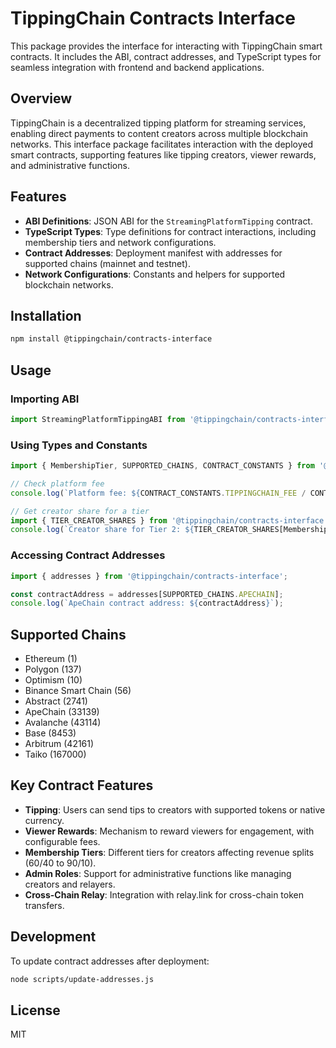 # TippingChain Contracts Interface

This package provides the interface for interacting with TippingChain smart contracts. It includes the ABI, contract addresses, and TypeScript types for seamless integration with frontend and backend applications.

## Overview

TippingChain is a decentralized tipping platform for streaming services, enabling direct payments to content creators across multiple blockchain networks. This interface package facilitates interaction with the deployed smart contracts, supporting features like tipping creators, viewer rewards, and administrative functions.

## Features

- **ABI Definitions**: JSON ABI for the `StreamingPlatformTipping` contract.
- **TypeScript Types**: Type definitions for contract interactions, including membership tiers and network configurations.
- **Contract Addresses**: Deployment manifest with addresses for supported chains (mainnet and testnet).
- **Network Configurations**: Constants and helpers for supported blockchain networks.

## Installation

```bash
npm install @tippingchain/contracts-interface
```

## Usage

### Importing ABI

```javascript
import StreamingPlatformTippingABI from '@tippingchain/contracts-interface/abi/StreamingPlatformTipping.json';
```

### Using Types and Constants

```typescript
import { MembershipTier, SUPPORTED_CHAINS, CONTRACT_CONSTANTS } from '@tippingchain/contracts-interface';

// Check platform fee
console.log(`Platform fee: ${CONTRACT_CONSTANTS.TIPPINGCHAIN_FEE / CONTRACT_CONSTANTS.BASIS_POINTS * 100}%`);

// Get creator share for a tier
import { TIER_CREATOR_SHARES } from '@tippingchain/contracts-interface';
console.log(`Creator share for Tier 2: ${TIER_CREATOR_SHARES[MembershipTier.TIER_2] / CONTRACT_CONSTANTS.BASIS_POINTS * 100}%`);
```

### Accessing Contract Addresses

```typescript
import { addresses } from '@tippingchain/contracts-interface';

const contractAddress = addresses[SUPPORTED_CHAINS.APECHAIN];
console.log(`ApeChain contract address: ${contractAddress}`);
```

## Supported Chains

- Ethereum (1)
- Polygon (137)
- Optimism (10)
- Binance Smart Chain (56)
- Abstract (2741)
- ApeChain (33139)
- Avalanche (43114)
- Base (8453)
- Arbitrum (42161)
- Taiko (167000)

## Key Contract Features

- **Tipping**: Users can send tips to creators with supported tokens or native currency.
- **Viewer Rewards**: Mechanism to reward viewers for engagement, with configurable fees.
- **Membership Tiers**: Different tiers for creators affecting revenue splits (60/40 to 90/10).
- **Admin Roles**: Support for administrative functions like managing creators and relayers.
- **Cross-Chain Relay**: Integration with relay.link for cross-chain token transfers.

## Development

To update contract addresses after deployment:

```bash
node scripts/update-addresses.js
```

## License

MIT
